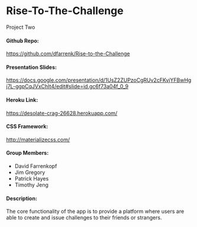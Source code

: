# Rise-To-The-Challenge
Project Two


#### Github Repo:

https://github.com/dfarrenk/Rise-to-the-Challenge 

#### Presentation Slides:

https://docs.google.com/presentation/d/1UsZ2ZUPzoCgRUv2cFKvjYFBwHgj7L-ggpCqJVxChIt4/edit#slide=id.gc6f73a04f_0_9

#### Heroku Link:

https://desolate-crag-26628.herokuapp.com/

#### CSS Framework:

http://materializecss.com/

#### Group Members:

* David Farrenkopf
* Jim Gregory
* Patrick Hayes
* Timothy Jeng

#### Description: 

The core functionality of the app is to provide a platform where users are able to create and issue challenges to their friends or strangers. 



